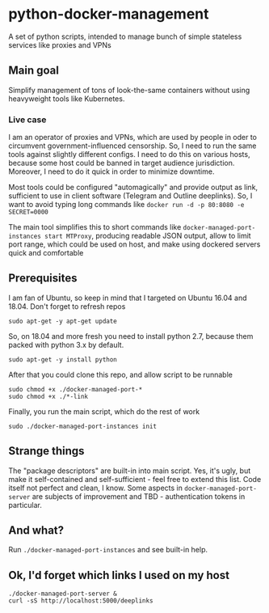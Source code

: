 # python-docker-management
A set of python scripts, intended to manage bunch of simple stateless services like proxies and VPNs

## Main goal
Simplify management of tons of look-the-same containers without using heavyweight tools like Kubernetes.

### Live case
I am an operator of proxies and VPNs, which are used by people in oder to circumvent government-influenced censorship. So, I need to run the same tools against 
slightly different configs. I need to do this on various hosts, because some host could be banned in target audience jurisdiction. Moreover, I need to do it quick 
in order to minimize downtime.

Most tools could be configured "automagically" and provide output as link, sufficient to use in client software (Telegram and Outline deeplinks). So, I want to 
avoid typing long commands like
```docker run -d -p 80:8080 -e SECRET=0000```

The main tool simplifies this to short commands like `docker-managed-port-instances start MTProxy`, producing readable JSON output, allow to limit port range, which 
could be used on host, and make using dockered servers quick and comfortable

## Prerequisites
I am fan of Ubuntu, so keep in mind that I targeted on Ubuntu 16.04 and 18.04. Don't forget to refresh repos

```sudo apt-get -y apt-get update```

So, on 18.04 and more fresh you need to install python 2.7, because them packed with python 3.x by default.

```sudo apt-get -y install python```

After that you could clone this repo, and allow script to be runnable

```
sudo chmod +x ./docker-managed-port-*
sudo chmod +x ./*-link
```
Finally, you run the main script, which do the rest of work

```sudo ./docker-managed-port-instances init```

## Strange things
The "package descriptors" are built-in into main script. Yes, it's ugly, but make it self-contained and self-sufficient - feel free to extend this list.
Code itself not perfect and clean, I know. 
Some aspects in `docker-managed-port-server` are subjects of improvement and TBD - authentication tokens in particular.

## And what?
Run `./docker-managed-port-instances` and see built-in help.

## Ok, I'd forget which links I used on my host
```
./docker-managed-port-server &
curl -sS http://localhost:5000/deeplinks
```
